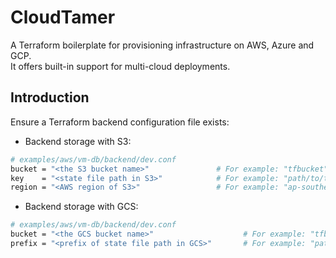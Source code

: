 # CloudTamer
A Terraform boilerplate for provisioning infrastructure on AWS, Azure and GCP.  
It offers built-in support for multi-cloud deployments.

## Introduction
Ensure a Terraform backend configuration file exists:
* Backend storage with S3:
```bash
# examples/aws/vm-db/backend/dev.conf
bucket = "<the S3 bucket name>"               # For example: "tfbucket"
key    = "<state file path in S3>"            # For example: "path/to/tfstate"
region = "<AWS region of S3>"                 # For example: "ap-southeast-1"
```
* Backend storage with GCS:
```bash
# examples/aws/vm-db/backend/dev.conf
bucket = "<the GCS bucket name>"                    # For example: "tfbucket"
prefix = "<prefix of state file path in GCS>"       # For example: "path/to"
```
